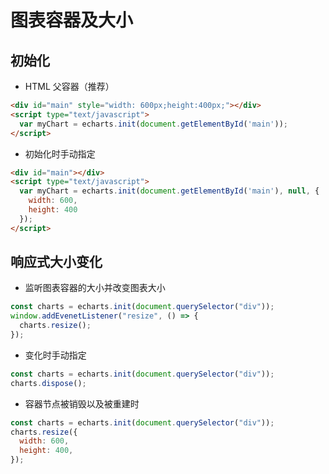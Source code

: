 # 图表容器及大小

## 初始化

- HTML 父容器（推荐）

```HTML
<div id="main" style="width: 600px;height:400px;"></div>
<script type="text/javascript">
  var myChart = echarts.init(document.getElementById('main'));
</script>

```

- 初始化时手动指定

```HTML
<div id="main"></div>
<script type="text/javascript">
  var myChart = echarts.init(document.getElementById('main'), null, {
    width: 600,
    height: 400
  });
</script>

```

## 响应式大小变化

- 监听图表容器的大小并改变图表大小

```javascript
const charts = echarts.init(document.querySelector("div"));
window.addEvenetListener("resize", () => {
  charts.resize();
});
```

- 变化时手动指定

```js
const charts = echarts.init(document.querySelector("div"));
charts.dispose();
```

- 容器节点被销毁以及被重建时

```js
const charts = echarts.init(document.querySelector("div"));
charts.resize({
  width: 600,
  height: 400,
});
```
